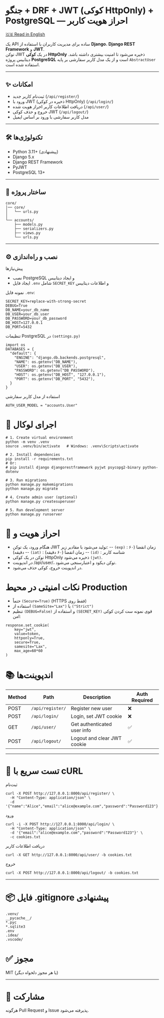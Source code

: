 # جنگو + DRF + JWT (کوکی HttpOnly) + PostgreSQL — احراز هویت کاربر

[🇬🇧 Read in English](./README.md)


یک API ساده برای مدیریت کاربران با استفاده از **Django**، **Django REST Framework** و **JWT**.  
توکن JWT در یک **کوکی HttpOnly** ذخیره می‌شود تا امنیت بیشتری داشته باشد. دیتابیس پروژه **PostgreSQL** است و از یک مدل کاربر سفارشی بر پایه `AbstractUser` استفاده شده است.

---

## ✨ امکانات
- ثبت‌نام کاربر جدید (`/api/register/`)
- ورود با JWT (ذخیره در کوکی HttpOnly) (`/api/login/`)
- دریافت اطلاعات کاربر احراز هویت شده (`/api/user/`)
- خروج و حذف کوکی JWT (`/api/logout/`)
- مدل کاربر سفارشی با ورود بر اساس ایمیل

---

## 🛠 تکنولوژی‌ها
- Python 3.11+ (پیشنهادی)
- Django 5.x
- Django REST Framework
- PyJWT
- PostgreSQL 13+

---

## 📂 ساختار پروژه

```plaintext
core/
│── core/
│   └── urls.py
│
└── accounts/
    ├── models.py
    ├── serializers.py
    ├── views.py
    └── urls.py

```

---

## ⚙️ نصب و راه‌اندازی

پیش‌نیازها
- نصب PostgreSQL و ایجاد دیتابیس
- ایجاد فایل `.env` شامل `SECRET_KEY` و اطلاعات دیتابیس

نمونه فایل `.env`:
```
SECRET_KEY=replace-with-strong-secret
DEBUG=True
DB_NAME=your_db_name
DB_USER=your_db_user
DB_PASSWORD=your_db_password
DB_HOST=127.0.0.1
DB_PORT=5432
```

تنظیمات PostgreSQL در `(settings.py)`
```
import os
DATABASES = {
  "default": {
    "ENGINE": "django.db.backends.postgresql",
    "NAME": os.getenv("DB_NAME"),
    "USER": os.getenv("DB_USER"),
    "PASSWORD": os.getenv("DB_PASSWORD"),
    "HOST": os.getenv("DB_HOST", "127.0.0.1"),
    "PORT": os.getenv("DB_PORT", "5432"),
  }
}
```
استفاده از مدل کاربر سفارشی
```
AUTH_USER_MODEL = "accounts.User"
```
# 🚀 اجرای لوکال
```
# 1. Create virtual environment
python -m venv .venv
source .venv/bin/activate   # Windows: .venv\Scripts\activate

# 2. Install dependencies
pip install -r requirements.txt
# Or:
# pip install django djangorestframework pyjwt psycopg2-binary python-dotenv

# 3. Run migrations
python manage.py makemigrations
python manage.py migrate

# 4. Create admin user (optional)
python manage.py createsuperuser

# 5. Run development server
python manage.py runserver
```

# 🔐 احراز هویت و

- هنگام ورود، یک توکن JWT تولید می‌شود با مقادیر زیر:
-- `(exp)` : زمان انقضا (۶۰ دقیقه)
-- `(iat)` : زمان انقضا (۶۰ دقیقه)
-- `(id)` : شناسه کاربر
- توکن در یک کوکی HttpOnly ذخیره می‌شود `(jwt)`.
- در اندپوینت /api/user/، توکن دیکود و اعتبارسنجی می‌شود.
- در اندپوینت خروج، کوکی حذف می‌شود.
# نکات امنیتی در محیط Production
- حتماً `(Secure=True)` (HTTPS فقط روی)
- استفاده از `(SameSite="Lax")` یا `("Strict")`
- تنظیم `(DEBUG=False)` و استفاده از `(SECRET_KEY)` قوی
نمونه ست کردن کوکی امن:

```
response.set_cookie(
    key="jwt",
    value=token,
    httponly=True,
    secure=True,
    samesite="Lax",
    max_age=60*60
)
```
# 📚 اندپوینت‌ها
| Method | Path             | Description                 | Auth Required |
| ------ | ---------------- | --------------------------- | ------------- |
| POST   | `/api/register/` | Register new user           | ❌             |
| POST   | `/api/login/`    | Login, set JWT cookie       | ❌             |
| GET    | `/api/user/`     | Get authenticated user info | ✅             |
| POST   | `/api/logout/`   | Logout and clear JWT cookie | ✅             |

---

# 🧪 تست سریع با cURL
ثبت‌نام
```
curl -X POST http://127.0.0.1:8000/api/register/ \
  -H "Content-Type: application/json" \
  -d '{"name":"Alice","email":"alice@example.com","password":"Password123"}'
```
ورود
```
curl -i -X POST http://127.0.0.1:8000/api/login/ \
  -H "Content-Type: application/json" \
  -d '{"email":"alice@example.com","password":"Password123"}' \
  -c cookies.txt
```
دریافت اطلاعات کاربر
```
curl -X GET http://127.0.0.1:8000/api/user/ -b cookies.txt
```
خروج
```
curl -X POST http://127.0.0.1:8000/api/logout/ -b cookies.txt
```

---

# 📦 فایل .gitignore پیشنهادی
```
.venv/
__pycache__/
*.pyc
*.sqlite3
.env
.idea/
.vscode/
```

# ✅ مجوز
MIT (یا هر مجوز دلخواه دیگر)

---

# 🤝 مشارکت
هرگونه Pull Request و Issue پذیرفته می‌شود.


